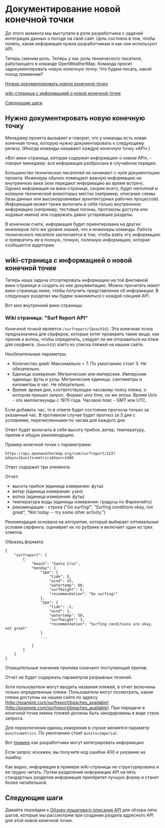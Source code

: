 # Документирование новой конечной точки


До этого момента мы выступали в роли разработчика с задачей интеграции данных о погоде на свой сайт. Цель состояла в том, чтобы понять, какая информация нужна разработчикам и как они используют API.

Теперь сменим роль. Теперь у нас роль технического писателя, работающего в команде OpenWeatherMap. Команда просит задокументировать новую конечную точку. Что будем писать, какой поход применим?

[Нужно документировать новую конечную точку](#newDoc)

[wiki-страница с информацией о новой конечной точке](#wikiPage)

[Следующие шаги](#nextStep)

<a name="newDoc"></a>
## Нужно документировать новую конечную точку

Менеджер проекта вызывает и говорит, что у команды есть новая конечная точка, которую нужно документировать к следующему релизу. (Иногда команды называют каждую конечную точку «API».)

«Вот вики-страница, которая содержит информацию о новом API», - говорит менеджер. вся информация разбросана в случайном порядке.

Большинство технических писателей не начинают с нуля документацию проекта. Инженеры обычно помещают важную информацию на внутреннюю вики (или передают информацию во время встреч). Однако информация на вики-странице, скорее всего, будет неполной и излишне технической в ​​некоторых местах (например, описание схемы базы данных или высокоуровневых архитектурных рабочих процессов). Информация может также включать в себя только внутреннюю информацию (например, тестовые логины, протоколы доступа или кодовые имена) или содержать давно устаревшие разделы.

В конечном счете, информация будет ориентирована на других инженеров того же уровня знаний, что и инженеры команды. Работа технического писателя заключается в том, чтобы взять эту информацию и превратить ее в полную, точную, полезную информацию, которая сообщается аудитории.

<a name="wikiPage"></a>
## wiki-страница с информацией о новой конечной точке

Теперь наша задача отсортировать информацию на той фиктивной вики-странице и создать из нее документацию. Можно прочитать макет вики-страницы ниже, чтобы получить представление об информации. В следующих разделах мы будем знакомиться с каждой секцией API.

Вот мок внутренней вики-страницы:

<a name="wikiSerf"></a>
### Wiki страница: "Surf Report API"

Конечной точкой является `/surfreport/{beachId}`. Эта конечная точка предназначена для сёрферов, которые хотят проверить такие вещи, как прилив и волны, чтобы определить, следует ли им отправиться на пляж для серфинга. `{beachId}`
взято из списка пляжей на нашем сайте.

Необязательные параметры:

- Количество дней: Максимально = 7. По умолчанию стоит 3. Не обязательно.
- Единицы измерения: Метрические или имперские. Имперские единицы: футы и узлы. Метрические единицы: сантиметры и километры в час. Не обязательно.
- Время: время дня, соответствующее часовому поясу пляжа, о котором пришел запрос. Формат unix time, он же эпоха. Время Unix - это миллисекунды с 1970 года. Часовой пояс - GMT или UTC.

Если добавить час, то в ответе будет состояние прогноза только за указанный час. В противном случае будет прогноз за 3 дня с условиями, перечисленными по часам для каждого дня.

Ответ будет включать в себя высоту прибоя, ветер, температуру, прилив и общую рекомендацию.

Пример конечной точки с параметрами:

    https://api.openweathermap.org/com/surfreport/123?&days=2&units=metrics&hour=1400    

Ответ содержит три элемента:

Отчет:

- высота прибоя (единица измерения: футы)
- ветер (единица измерения: узел)
- волна (единица измерения: футы)
- температура воды (единицы измерения: градусы по Фаренгейту)
- рекомендации - строка ("Go surfing!", "Surfing conditions okay, not great", "Not today -- try some other activity.")

Рекомендация основана на алгоритме, который выбирает оптимальные условия серфинга, оценивает их по рубрике и включает один из трех ответов.

Образец формата:

    {
        "surfreport": [
            {
                "beach": "Santa Cruz",
                "monday": {
                    "1pm": {
                        "tide": 5,
                        "wind": 15,
                        "watertemp": 60,
                        "surfheight": 5,
                        "recommendation": "Go surfing!"
                    },
                    "2pm": {
                        "tide": -1,
                        "wind": 1,
                        "watertemp": 50,
                        "surfheight": 3,
                        "recommendation": "Surfing conditions are okay, not great"
                    }
                    ...

                }
            }
        ]
    }

Отрицательные значения прилива означают поступающий прилив.

Отчет не будет содержать параметров разрывных течений.

Хотя пользователи могут вводить названия пляжей, в отчет включены только определенные пляжи. Пользователи могут посмотреть, какие пляжи доступны на нашем сайте по адресу [http://example.com/surfreport/beaches_available](http://example.com/surfreport/beaches_available). При передаче в конечной точке имена пляжей должны быть закодированы в виде строк запроса.

Для переключения единиц измерения в строке меняется параметр `&units=metrics`. По умолчанию стоит `&units=imperial`.

Вот [пример](https://www.surfline.com/surf-report/south-beach-ca/5842041f4e65fad6a77089c0) как разработчики могут интегрировать информацию

Если запрос искажен, вы получите код ошибки 400 и указание на ошибку.


Как видно, информация в примере wiki-страницы не структурирована и ее трудно читать. Путем разделения информации API на пять стандартных разделов информация приобретет лучшую форму и станет более читабельной.

<a name="nextStep"></a>
## Следующие шаги

Давайте перейдем к [Обзору пошагового описания API](api-reference-tutorial-overview.md)  для обзора пяти шагов, которые мы рассмотрим при создании раздела адресного API для этой новой конечной точки.
